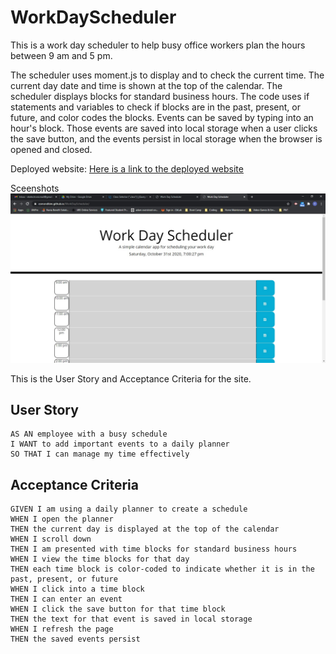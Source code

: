 # WorkDayScheduler

This is a work day scheduler to help busy office workers plan the hours between 9 am and 5 pm.

The scheduler uses moment.js to display and to check the current time.
The current day date and time is shown at the top of the calendar. 
The scheduler displays blocks for standard business hours.
The code uses if statements and variables to check if blocks are in the past, present, or future, and color codes the blocks.
Events can be saved by typing into an hour's block.  Those events are saved into local storage when a user clicks the save button, and the events persist in local storage when the browser is opened and closed.

Deployed website:
[Here is a link to the deployed website](https://esmondkim.github.io/WorkDayScheduler/) 

Sceenshots
![And a screenshot](/Assets/schedulerscreenshot.jpg)

This is the User Story and Acceptance Criteria for the site.

## User Story

```
AS AN employee with a busy schedule
I WANT to add important events to a daily planner
SO THAT I can manage my time effectively
```


## Acceptance Criteria

```
GIVEN I am using a daily planner to create a schedule
WHEN I open the planner
THEN the current day is displayed at the top of the calendar
WHEN I scroll down
THEN I am presented with time blocks for standard business hours
WHEN I view the time blocks for that day
THEN each time block is color-coded to indicate whether it is in the past, present, or future
WHEN I click into a time block
THEN I can enter an event
WHEN I click the save button for that time block
THEN the text for that event is saved in local storage
WHEN I refresh the page
THEN the saved events persist
```